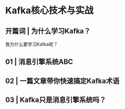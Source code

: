 # Kafka核心技术与实战 #

## 开篇词 | 为什么学习Kafka？ ##

我为什么要学习Kafka呢？

## 01 | 消息引擎系统ABC ##

## 02 | 一篇文章带你快速搞定Kafka术语 ##

## 03 | Kafka只是消息引擎系统吗？ ##

